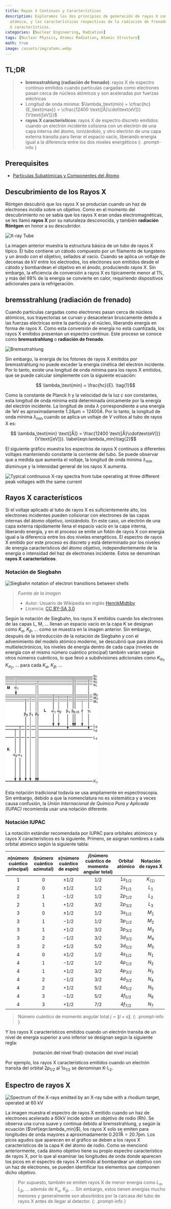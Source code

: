 ```yaml
---
title: Rayos X Continuos y Característicos
description: Exploramos los dos principios de generación de rayos X como radiación
  atómica, y las características respectivas de la radiación de frenado y los rayos
  X característicos.
categories: [Nuclear Engineering, Radiation]
tags: [Nuclear Physics, Atomic Radiation, Atomic Structure]
math: true
image: /assets/img/atoms.webp
---
```

## TL;DR
> - **bremsstrahlung (radiación de frenado)**: rayos X de espectro continuo emitidos cuando partículas cargadas como electrones pasan cerca de núcleos atómicos y son aceleradas por fuerzas eléctricas
> - Longitud de onda mínima: $\lambda_\text{min} = \cfrac{hc}{E_\text{max}} = \cfrac{12400 \text{[Å}\cdot\text{eV]}}{V\text{[eV]}}$
> - **rayos X característicos**: rayos X de espectro discreto emitidos cuando un electrón incidente colisiona con un electrón de una capa interna del átomo, ionizándolo, y otro electrón de una capa externa transita para llenar el espacio vacío, liberando energía igual a la diferencia entre los dos niveles energéticos
{: .prompt-info }

## Prerequisites
- [Partículas Subatómicas y Componentes del Átomo](/posts/constituents-of-an-atom/)

## Descubrimiento de los Rayos X
Röntgen descubrió que los rayos X se producían cuando un haz de electrones incidía sobre un objetivo. Como en el momento del descubrimiento no se sabía que los rayos X eran ondas electromagnéticas, se les llamó **rayos X** por su naturaleza desconocida, y también **radiación Röntgen** en honor a su descubridor.

![X-ray Tube](https://upload.wikimedia.org/wikipedia/commons/7/72/WaterCooledXrayTube.svg)

La imagen anterior muestra la estructura básica de un tubo de rayos X típico. El tubo contiene un cátodo compuesto por un filamento de tungsteno y un ánodo con el objetivo, sellados al vacío. Cuando se aplica un voltaje de decenas de kV entre los electrodos, los electrones son emitidos desde el cátodo y bombardean el objetivo en el ánodo, produciendo rayos X. Sin embargo, la eficiencia de conversión a rayos X es típicamente menor al 1%, y más del 99% de la energía se convierte en calor, requiriendo dispositivos adicionales para la refrigeración.

## bremsstrahlung (radiación de frenado)
Cuando partículas cargadas como electrones pasan cerca de núcleos atómicos, sus trayectorias se curvan y desaceleran bruscamente debido a las fuerzas eléctricas entre la partícula y el núcleo, liberando energía en forma de rayos X. Como esta conversión de energía no está cuantizada, los rayos X emitidos presentan un espectro continuo. Este proceso se conoce como **bremsstrahlung** o **radiación de frenado**.

![Bremsstrahlung](https://upload.wikimedia.org/wikipedia/commons/1/1e/Bremsstrahlung.svg)

Sin embargo, la energía de los fotones de rayos X emitidos por bremsstrahlung no puede exceder la energía cinética del electrón incidente. Por lo tanto, existe una longitud de onda mínima para los rayos X emitidos, que se puede calcular simplemente con la siguiente ecuación:

$$ \lambda_\text{min} = \frac{hc}{E}. \tag{1}$$

Como la constante de Planck $h$ y la velocidad de la luz $c$ son constantes, esta longitud de onda mínima está determinada únicamente por la energía del electrón incidente. La longitud de onda $\lambda$ correspondiente a una energía de $1\text{eV}$ es aproximadamente $1.24 \mu\text{m}=12400\text{Å}$. Por lo tanto, la longitud de onda mínima $\lambda_\text{min}$ cuando se aplica un voltaje de $V$ voltios al tubo de rayos X es:

$$ \lambda_\text{min} \text{[Å]} = \frac{12400 \text{[Å}\cdot\text{eV]}}{V\text{[eV]}}. \label{eqn:lambda_min}\tag{2}$$

El siguiente gráfico muestra los espectros de rayos X continuos a diferentes voltajes manteniendo constante la corriente del tubo. Se puede observar que a medida que aumenta el voltaje, la longitud de onda mínima $\lambda_{\text{min}}$ disminuye y la intensidad general de los rayos X aumenta.

![Typical continuous X-ray spectra from tube operating
at three different peak voltages with the same current](/assets/img/continuous-and-characteristic-x-rays/bremsstrahlung.png)

## Rayos X característicos
Si el voltaje aplicado al tubo de rayos X es suficientemente alto, los electrones incidentes pueden colisionar con electrones de las capas internas del átomo objetivo, ionizándolo. En este caso, un electrón de una capa externa rápidamente llena el espacio vacío en la capa interna, liberando energía, y en el proceso se emite un fotón de rayos X con energía igual a la diferencia entre los dos niveles energéticos. El espectro de rayos X emitido por este proceso es discreto y está determinado por los niveles de energía característicos del átomo objetivo, independientemente de la energía o intensidad del haz de electrones incidente. Estos se denominan **rayos X característicos**.

### Notación de Siegbahn

![Siegbahn notation of electron transitions between shells](https://upload.wikimedia.org/wikipedia/commons/f/f6/CharacteristicRadiation.svg)
> *Fuente de la imagen*
> - Autor: Usuario de Wikipedia en inglés [HenrikMidtiby](https://en.wikipedia.org/wiki/User:HenrikMidtiby)
> - Licencia: [CC BY-SA 3.0](https://creativecommons.org/licenses/by-sa/3.0/)

Según la notación de Siegbahn, los rayos X emitidos cuando los electrones de las capas L, M, ... llenan un espacio vacío en la capa K se designan como $K_\alpha$, $K_\beta$, ... como se muestra en la imagen anterior. Sin embargo, después de la introducción de la notación de Siegbahn y con el advenimiento del modelo atómico moderno, se descubrió que para átomos multielectrónicos, los niveles de energía dentro de cada capa (niveles de energía con el mismo número cuántico principal) también varían según otros números cuánticos, lo que llevó a subdivisiones adicionales como $K_{\alpha_1}$, $K_{\alpha_2}$, ... para cada $K_\alpha$, $K_\beta$, ...

![Siegbahn notation](/assets/img/continuous-and-characteristic-x-rays/siegbahn-notation.png)

Esta notación tradicional todavía se usa ampliamente en espectroscopia. Sin embargo, debido a que la nomenclatura no es sistemática y a veces causa confusión, la *Unión Internacional de Química Pura y Aplicada (IUPAC)* recomienda usar una notación diferente.

### Notación IUPAC
La notación estándar recomendada por IUPAC para orbitales atómicos y rayos X característicos es la siguiente.
Primero, se asignan nombres a cada orbital atómico según la siguiente tabla:

| $n$(número <br>cuántico <br>principal) | $l$(número <br>cuántico <br>azimutal) | $s$(número <br>cuántico <br>de espín) | $j$(número <br>cuántico de <br>momento <br>angular total) | Orbital <br>atómico | Notación <br>de rayos X |
| :---: | :---: | :---: | :---: | :---: | :---: |
| $1$ | $0$ | $\pm1/2$ | $1/2$ | $1s_{1/2}$ | $K_{(1)}$ |
| $2$ | $0$ | $\pm1/2$ | $1/2$ | $2s_{1/2}$ | $L_1$ |
| $2$ | $1$ | $-1/2$ | $1/2$ | $2p_{1/2}$ | $L_2$ |
| $2$ | $1$ | $+1/2$ | $3/2$ | $2p_{3/2}$ | $L_3$ |
| $3$ | $0$ | $\pm1/2$ | $1/2$ | $3s_{1/2}$ | $M_1$ |
| $3$ | $1$ | $-1/2$ | $1/2$ | $3p_{1/2}$ | $M_2$ |
| $3$ | $1$ | $+1/2$ | $3/2$ | $3p_{3/2}$ | $M_3$ |
| $3$ | $2$ | $-1/2$ | $3/2$ | $3d_{3/2}$ | $M_4$ |
| $3$ | $2$ | $+1/2$ | $5/2$ | $3d_{5/2}$ | $M_5$ |
| $4$ | $0$ | $\pm1/2$ | $1/2$ | $4s_{1/2}$ | $N_1$ |
| $4$ | $1$ | $-1/2$ | $1/2$ | $4p_{1/2}$ | $N_2$ |
| $4$ | $1$ | $+1/2$ | $3/2$ | $4p_{3/2}$ | $N_3$ |
| $4$ | $2$ | $-1/2$ | $3/2$ | $4d_{3/2}$ | $N_4$ |
| $4$ | $2$ | $+1/2$ | $5/2$ | $4d_{5/2}$ | $N_5$ |
| $4$ | $3$ | $-1/2$ | $5/2$ | $4f_{5/2}$ | $N_6$ |
| $4$ | $3$ | $+1/2$ | $7/2$ | $4f_{7/2}$ | $N_7$ |

> Número cuántico de momento angular total $j=\|l+s\|$.
{: .prompt-info }

Y los rayos X característicos emitidos cuando un electrón transita de un nivel de energía superior a uno inferior se designan según la siguiente regla:

$$ \text{(notación del nivel final)-(notación del nivel inicial)} $$

Por ejemplo, los rayos X característicos emitidos cuando un electrón transita del orbital $2p_{1/2}$ al $1s_{1/2}$ se denominan $\text{K-L}_2$.

## Espectro de rayos X

![Spectrum of the X-rays emitted by an X-ray tube with a rhodium target, operated at 60 kV](https://upload.wikimedia.org/wikipedia/commons/2/23/TubeSpectrum-en.svg)

La imagen muestra el espectro de rayos X emitido cuando un haz de electrones acelerado a 60kV incide sobre un objetivo de rodio (Rh). Se observa una curva suave y continua debido al bremsstrahlung, y según la ecuación ($\ref{eqn:lambda_min}$), los rayos X solo se emiten para longitudes de onda mayores a aproximadamente $0.207\text{Å} = 20.7\text{pm}$. Los picos agudos que aparecen en el gráfico se deben a los rayos X característicos de la capa K del átomo de rodio. Como se mencionó anteriormente, cada átomo objetivo tiene su propio espectro característico de rayos X, por lo que al examinar las longitudes de onda donde aparecen los picos en el espectro de rayos X emitido al bombardear un objetivo con un haz de electrones, se pueden identificar los elementos que componen dicho objetivo.

> Por supuesto, también se emiten rayos X de menor energía como $L_\alpha$, $L_\beta$, ... además de $K_\alpha$, $K_\beta$, ... Sin embargo, estos tienen energías mucho menores y generalmente son absorbidos por la carcasa del tubo de rayos X antes de llegar al detector.
{: .prompt-info }
